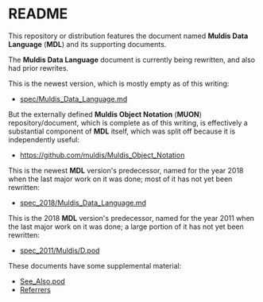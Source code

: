 # README

This repository or distribution features the document named
**Muldis Data Language** (**MDL**)
and its supporting documents.

The **Muldis Data Language** document is currently being rewritten,
and also had prior rewrites.

This is the newest version, which is mostly empty as of this writing:

- [spec/Muldis_Data_Language.md](spec/Muldis_Data_Language.md)

But the externally defined **Muldis Object Notation** (**MUON**)
repository/document, which is complete as of this writing,
is effectively a substantial component of **MDL** itself,
which was split off because it is independently useful:

- <https://github.com/muldis/Muldis_Object_Notation>

This is the newest **MDL** version's predecessor,
named for the year 2018 when the last major work on it was done;
most of it has not yet been rewritten:

- [spec_2018/Muldis_Data_Language.md](spec_2018/Muldis_Data_Language.md)

This is the 2018 **MDL** version's predecessor,
named for the year 2011 when the last major work on it was done;
a large portion of it has not yet been rewritten:

- [spec_2011/Muldis/D.pod](spec_2011/Muldis/D.pod)

These documents have some supplemental material:

- [See_Also.pod](See_Also.pod)
- [Referrers](Referrers)
